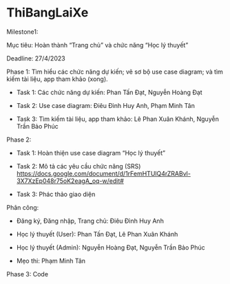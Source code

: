 # ThiBangLaiXe
Milestone1: 

Mục tiêu: Hoàn thành “Trang chủ” và chức năng “Học lý thuyết”

Deadline: 27/4/2023

Phase 1: Tìm hiểu các chức năng dự kiến; vẽ sơ bộ use case diagram; và tìm kiếm tài liệu, app tham khảo (xong).

-	Task 1: Các chức năng dự kiến: Phan Tấn Đạt, Nguyễn Hoàng Đạt

-	Task 2: Use case diagram: Điêu Đình Huy Anh, Phạm Minh Tân

-	Task 3: Tìm kiếm tài liệu, app tham khảo: Lê Phan Xuân Khánh, Nguyễn Trần Bảo Phúc

Phase 2: 

-	Task 1: Hoàn thiện use case diagram “Học lý thuyết”

-	Task 2: Mô tả các yêu cầu chức năng (SRS) https://docs.google.com/document/d/1rFemHTUlQ4rZRABvl-3X7XzEp048r75oK2eagA_oq-w/edit#

-	Task 3: Phác thảo giao diện

Phân công:

-	Đăng ký, Đăng nhập, Trang chủ: Điêu Đình Huy Anh

-	Học lý thuyết (User): Phan Tấn Đạt, Lê Phan Xuân Khánh

-	Học lý thuyết (Admin): Nguyễn Hoàng Đạt, Nguyễn Trần Bảo Phúc

-	Mẹo thi: Phạm Minh Tân

Phase 3: Code
